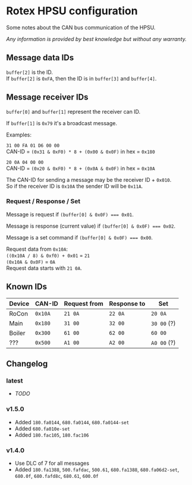 # Rotex HPSU configuration

Some notes about the CAN bus communication of the HPSU.

*Any information is provided by best knowledge but without any warranty.*

## Message data IDs

`buffer[2]` is the ID.  
If `buffer[2]` is `0xFA`, then the ID is in `buffer[3]` and `buffer[4]`.

## Message receiver IDs

`buffer[0]` and `buffer[1]` represent the receiver can ID.

If `buffer[1]` is `0x79` it's a broadcast message.

Examples:

`31 00 FA 01 D6 00 00`  
CAN-ID = `(0x31 & 0xF0) * 8 + (0x00 & 0x0F)` in hex = `0x180`

`20 0A 04 00 00`  
CAN-ID = `(0x20 & 0xF0) * 8 + (0x0A & 0x0F)` in hex = `0x10A`

The CAN-ID for sending a message may be the receiver ID + `0x010`.  
So if the receiver ID is `0x10A` the sender ID will be `0x11A`.

### Request / Response / Set

Message is request if `(buffer[0] & 0x0F) === 0x01`.

Message is response (current value) if `(buffer[0] & 0x0F) === 0x02`.

Message is a set command if `(buffer[0] & 0x0F) === 0x00`.

Request data from `0x10A`:  
`((0x10A / 8) & 0xf0) + 0x01` = `21`  
`(0x10A & 0x0F)` = `0A`  
Request data starts with `21 0A`.

## Known IDs

| Device | CAN-ID | Request from | Response to | Set |
|---|---|---|---|---|
| RoCon | `0x10A` | `21 0A` | `22 0A` | `20 0A` |
| Main | `0x180` | `31 00` | `32 00` | `30 00` (?) |
| Boiler | `0x300` | `61 00` | `62 00` | `60 00` |
| ??? | `0x500` | `A1 00` | `A2 00` | `A0 00` (?) |

## Changelog

### latest

- _TODO_

### v1.5.0

- Added `180.fa0144`, `680.fa0144`, `680.fa0144-set`
- Added `680.fa010e-set`
- Added `180.fac105`, `180.fac106`

### v1.4.0

- Use DLC of 7 for all messages
- Added `180.fa1388`, `500.fafdac`, `500.61`, `680.fa1388`, `680.fa06d2-set`, `680.0f`, `680.fafd8c`, `680.61`, `600.0f`
